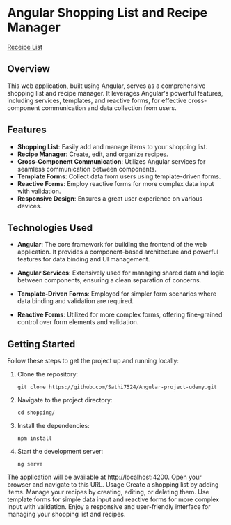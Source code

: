 # Angular Shopping List and Recipe Manager

[Receipe List](![image](https://github.com/Sathi7524/Angular-project-udemy/assets/75976657/215ac04e-0305-4aa6-8d14-765846ea41f5))

## Overview

This web application, built using Angular, serves as a comprehensive shopping list and recipe manager. It leverages Angular's powerful features, including services, templates, and reactive forms, for effective cross-component communication and data collection from users.

## Features

- **Shopping List**: Easily add and manage items to your shopping list.
- **Recipe Manager**: Create, edit, and organize recipes.
- **Cross-Component Communication**: Utilizes Angular services for seamless communication between components.
- **Template Forms**: Collect data from users using template-driven forms.
- **Reactive Forms**: Employ reactive forms for more complex data input with validation.
- **Responsive Design**: Ensures a great user experience on various devices.

## Technologies Used

- **Angular**: The core framework for building the frontend of the web application. It provides a component-based architecture and powerful features for data binding and UI management.

- **Angular Services**: Extensively used for managing shared data and logic between components, ensuring a clean separation of concerns.

- **Template-Driven Forms**: Employed for simpler form scenarios where data binding and validation are required.

- **Reactive Forms**: Utilized for more complex forms, offering fine-grained control over form elements and validation.

## Getting Started

Follow these steps to get the project up and running locally:

1. Clone the repository:

   ```shell
   git clone https://github.com/Sathi7524/Angular-project-udemy.git
2. Navigate to the project directory:
   ```shell
   cd shopping/
4. Install the dependencies:
     ```shell
     npm install
5. Start the development server:
      ```shell
      ng serve
The application will be available at http://localhost:4200. Open your browser and navigate to this URL.
Usage
Create a shopping list by adding items.
Manage your recipes by creating, editing, or deleting them.
Use template forms for simple data input and reactive forms for more complex input with validation.
Enjoy a responsive and user-friendly interface for managing your shopping list and recipes.
